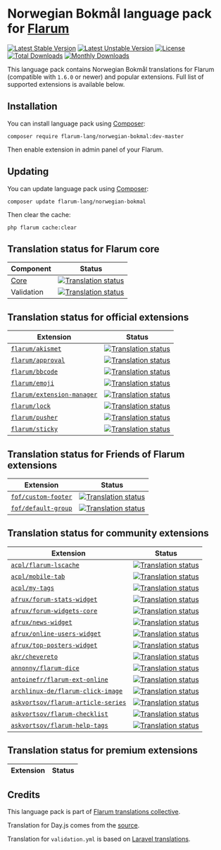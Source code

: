 # Norwegian Bokmål language pack for [Flarum](https://flarum.org/)

[![Latest Stable Version](https://img.shields.io/packagist/v/flarum-lang/norwegian-bokmal?color=success&label=stable)](https://packagist.org/packages/flarum-lang/norwegian-bokmal) 
[![Latest Unstable Version](https://img.shields.io/packagist/v/flarum-lang/norwegian-bokmal?include_prereleases&label=unstable)](https://packagist.org/packages/flarum-lang/norwegian-bokmal) 
[![License](https://img.shields.io/packagist/l/flarum-lang/norwegian-bokmal)](https://packagist.org/packages/flarum-lang/norwegian-bokmal) 
[![Total Downloads](https://img.shields.io/packagist/dt/flarum-lang/norwegian-bokmal)](https://packagist.org/packages/flarum-lang/norwegian-bokmal/stats) 
[![Monthly Downloads](https://img.shields.io/packagist/dm/flarum-lang/norwegian-bokmal)](https://packagist.org/packages/flarum-lang/norwegian-bokmal/stats) 

This language pack contains Norwegian Bokmål translations for Flarum (compatible with `1.6.0` or newer) and popular extensions. Full list of supported extensions is available below.


## Installation

You can install language pack using [Composer](https://getcomposer.org/):

```console
composer require flarum-lang/norwegian-bokmal:dev-master
```

Then enable extension in admin panel of your Flarum.


## Updating

You can update language pack using [Composer](https://getcomposer.org/):

```console
composer update flarum-lang/norwegian-bokmal
```

Then clear the cache:

```console
php flarum cache:clear
```


## Translation status for Flarum core

| Component | Status |
| --- | --- |
| [Core](https://github.com/flarum/flarum-core) | [![Translation status](https://weblate.rob006.net/widgets/flarum/nb/core/svg-badge.svg)](https://weblate.rob006.net/projects/flarum/core/nb/) |
| Validation | [![Translation status](https://weblate.rob006.net/widgets/flarum/nb/validation/svg-badge.svg)](https://weblate.rob006.net/projects/flarum/validation/nb/) |


## Translation status for official extensions

<!-- flarum-extensions-list-start -->

| Extension | Status |
| --- | --- |
| [`flarum/akismet`](https://github.com/flarum/akismet) | [![Translation status](https://weblate.rob006.net/widgets/flarum/nb/flarum-akismet/svg-badge.svg)](https://weblate.rob006.net/projects/flarum/flarum-akismet/nb/) |
| [`flarum/approval`](https://github.com/flarum/approval) | [![Translation status](https://weblate.rob006.net/widgets/flarum/nb/flarum-approval/svg-badge.svg)](https://weblate.rob006.net/projects/flarum/flarum-approval/nb/) |
| [`flarum/bbcode`](https://github.com/flarum/bbcode) | [![Translation status](https://weblate.rob006.net/widgets/flarum/nb/flarum-bbcode/svg-badge.svg)](https://weblate.rob006.net/projects/flarum/flarum-bbcode/nb/) |
| [`flarum/emoji`](https://github.com/flarum/emoji) | [![Translation status](https://weblate.rob006.net/widgets/flarum/nb/flarum-emoji/svg-badge.svg)](https://weblate.rob006.net/projects/flarum/flarum-emoji/nb/) |
| [`flarum/extension-manager`](https://github.com/flarum/extension-manager) | [![Translation status](https://weblate.rob006.net/widgets/flarum/nb/flarum-extension-manager/svg-badge.svg)](https://weblate.rob006.net/projects/flarum/flarum-extension-manager/nb/) |
| [`flarum/lock`](https://github.com/flarum/lock) | [![Translation status](https://weblate.rob006.net/widgets/flarum/nb/flarum-lock/svg-badge.svg)](https://weblate.rob006.net/projects/flarum/flarum-lock/nb/) |
| [`flarum/pusher`](https://github.com/flarum/pusher) | [![Translation status](https://weblate.rob006.net/widgets/flarum/nb/flarum-pusher/svg-badge.svg)](https://weblate.rob006.net/projects/flarum/flarum-pusher/nb/) |
| [`flarum/sticky`](https://github.com/flarum/sticky) | [![Translation status](https://weblate.rob006.net/widgets/flarum/nb/flarum-sticky/svg-badge.svg)](https://weblate.rob006.net/projects/flarum/flarum-sticky/nb/) |

<!-- flarum-extensions-list-stop -->


## Translation status for Friends of Flarum extensions

<!-- fof-extensions-list-start -->

| Extension | Status |
| --- | --- |
| [`fof/custom-footer`](https://github.com/FriendsOfFlarum/custom-footer) | [![Translation status](https://weblate.rob006.net/widgets/flarum/nb/fof-custom-footer/svg-badge.svg)](https://weblate.rob006.net/projects/flarum/fof-custom-footer/nb/) |
| [`fof/default-group`](https://github.com/FriendsOfFlarum/default-group) | [![Translation status](https://weblate.rob006.net/widgets/flarum/nb/fof-default-group/svg-badge.svg)](https://weblate.rob006.net/projects/flarum/fof-default-group/nb/) |

<!-- fof-extensions-list-stop -->


## Translation status for community extensions

<!-- various-extensions-list-start -->

| Extension | Status |
| --- | --- |
| [`acpl/flarum-lscache`](https://github.com/android-com-pl/flarum-lscache) | [![Translation status](https://weblate.rob006.net/widgets/flarum/nb/acpl-lscache/svg-badge.svg)](https://weblate.rob006.net/projects/flarum/acpl-lscache/nb/) |
| [`acpl/mobile-tab`](https://github.com/android-com-pl/mobile-tab) | [![Translation status](https://weblate.rob006.net/widgets/flarum/nb/acpl-mobile-tab/svg-badge.svg)](https://weblate.rob006.net/projects/flarum/acpl-mobile-tab/nb/) |
| [`acpl/my-tags`](https://github.com/android-com-pl/my-tags) | [![Translation status](https://weblate.rob006.net/widgets/flarum/nb/acpl-my-tags/svg-badge.svg)](https://weblate.rob006.net/projects/flarum/acpl-my-tags/nb/) |
| [`afrux/forum-stats-widget`](https://github.com/afrux/forum-stats-widget) | [![Translation status](https://weblate.rob006.net/widgets/flarum/nb/afrux-forum-stats-widget/svg-badge.svg)](https://weblate.rob006.net/projects/flarum/afrux-forum-stats-widget/nb/) |
| [`afrux/forum-widgets-core`](https://github.com/afrux/forum-widgets-core) | [![Translation status](https://weblate.rob006.net/widgets/flarum/nb/afrux-forum-widgets-core/svg-badge.svg)](https://weblate.rob006.net/projects/flarum/afrux-forum-widgets-core/nb/) |
| [`afrux/news-widget`](https://github.com/afrux/news-widget) | [![Translation status](https://weblate.rob006.net/widgets/flarum/nb/afrux-news-widget/svg-badge.svg)](https://weblate.rob006.net/projects/flarum/afrux-news-widget/nb/) |
| [`afrux/online-users-widget`](https://github.com/afrux/online-users-widget) | [![Translation status](https://weblate.rob006.net/widgets/flarum/nb/afrux-online-users-widget/svg-badge.svg)](https://weblate.rob006.net/projects/flarum/afrux-online-users-widget/nb/) |
| [`afrux/top-posters-widget`](https://github.com/afrux/top-posters-widget) | [![Translation status](https://weblate.rob006.net/widgets/flarum/nb/afrux-top-posters-widget/svg-badge.svg)](https://weblate.rob006.net/projects/flarum/afrux-top-posters-widget/nb/) |
| [`akr/chevereto`](https://github.com/AKR-Developers/flarum-chevereto) | [![Translation status](https://weblate.rob006.net/widgets/flarum/nb/akr-chevereto/svg-badge.svg)](https://weblate.rob006.net/projects/flarum/akr-chevereto/nb/) |
| [`annonny/flarum-dice`](https://github.com/mizhiyugan529/flarum-dice) | [![Translation status](https://weblate.rob006.net/widgets/flarum/nb/annonny-dice/svg-badge.svg)](https://weblate.rob006.net/projects/flarum/annonny-dice/nb/) |
| [`antoinefr/flarum-ext-online`](https://github.com/AntoineFr/flarum-ext-online) | [![Translation status](https://weblate.rob006.net/widgets/flarum/nb/antoinefr-online/svg-badge.svg)](https://weblate.rob006.net/projects/flarum/antoinefr-online/nb/) |
| [`archlinux-de/flarum-click-image`](https://github.com/archlinux-de/flarum-click-image) | [![Translation status](https://weblate.rob006.net/widgets/flarum/nb/archlinux-de-click-image/svg-badge.svg)](https://weblate.rob006.net/projects/flarum/archlinux-de-click-image/nb/) |
| [`askvortsov/flarum-article-series`](https://github.com/askvortsov1/flarum-article-series) | [![Translation status](https://weblate.rob006.net/widgets/flarum/nb/askvortsov-article-series/svg-badge.svg)](https://weblate.rob006.net/projects/flarum/askvortsov-article-series/nb/) |
| [`askvortsov/flarum-checklist`](https://github.com/askvortsov1/flarum-checklist) | [![Translation status](https://weblate.rob006.net/widgets/flarum/nb/askvortsov-checklist/svg-badge.svg)](https://weblate.rob006.net/projects/flarum/askvortsov-checklist/nb/) |
| [`askvortsov/flarum-help-tags`](https://github.com/askvortsov1/flarum-help-tags) | [![Translation status](https://weblate.rob006.net/widgets/flarum/nb/askvortsov-help-tags/svg-badge.svg)](https://weblate.rob006.net/projects/flarum/askvortsov-help-tags/nb/) |

<!-- various-extensions-list-stop -->


## Translation status for premium extensions

<!-- premium-extensions-list-start -->

| Extension | Status |
| --- | --- |

<!-- premium-extensions-list-stop -->


## Credits

This language pack is part of [Flarum translations collective](https://github.com/rob006-software/flarum-translations).

Translation for Day.js comes from the [source](https://github.com/iamkun/dayjs/blob/v1.10.4/src/locale/nb.js).

Translation for `validation.yml` is based on [Laravel translations](https://github.com/Laravel-Lang/lang/blob/8.1.3/src/nb/validation.php).
